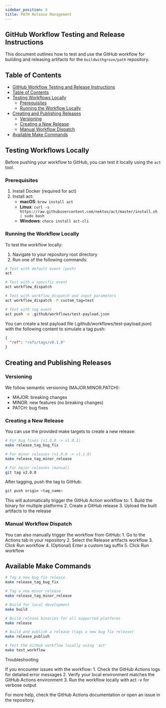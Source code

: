 ```yaml
---
sidebar_position: 3
title: PATH Release Management
---
```


## GitHub Workflow Testing and Release Instructions

This document outlines how to test and use the GitHub workflow for building and releasing artifacts for the `buildwithgrove/path` repository.

## Table of Contents

- [GitHub Workflow Testing and Release Instructions](#github-workflow-testing-and-release-instructions)
- [Table of Contents](#table-of-contents)
- [Testing Workflows Locally](#testing-workflows-locally)
  - [Prerequisites](#prerequisites)
  - [Running the Workflow Locally](#running-the-workflow-locally)
- [Creating and Publishing Releases](#creating-and-publishing-releases)
  - [Versioning](#versioning)
  - [Creating a New Release](#creating-a-new-release)
  - [Manual Workflow Dispatch](#manual-workflow-dispatch)
- [Available Make Commands](#available-make-commands)

## Testing Workflows Locally

Before pushing your workflow to GitHub, you can test it locally using the `act` tool.

### Prerequisites

1. Install Docker (required for act)
2. Install act:
   - **macOS**: `brew install act`
   - **Linux**: `curl -s https://raw.githubusercontent.com/nektos/act/master/install.sh | sudo bash`
   - **Windows**: `choco install act-cli`

### Running the Workflow Locally

To test the workflow locally:

1. Navigate to your repository root directory
2. Run one of the following commands:

```bash
# Test with default event (push)
act

# Test with a specific event
act workflow_dispatch

# Test with workflow_dispatch and input parameters
act workflow_dispatch -P custom_tag=test

# Test with tag event
act push -e .github/workflows/test-payload.json
```

You can create a test payload file (.github/workflows/test-payload.json) with the following content to simulate a tag push:

```json
{
  "ref": "refs/tags/v0.1.0"
}
```

## Creating and Publishing Releases

### Versioning

We follow semantic versioning (MAJOR.MINOR.PATCH):

- MAJOR: breaking changes
- MINOR: new features (no breaking changes)
- PATCH: bug fixes

### Creating a New Release

You can use the provided make targets to create a new release:

```bash
# For bug fixes (v1.0.0 -> v1.0.1)
make release_tag_bug_fix

# For minor releases (v1.0.0 -> v1.1.0)
make release_tag_minor_release

# For major releases (manual)
git tag v2.0.0
```

After tagging, push the tag to GitHub:

```bash
git push origin <tag_name>
```

This will automatically trigger the GitHub Action workflow to: 1. Build the binary for multiple platforms 2. Create a GitHub release 3. Upload the built artifacts to the release

### Manual Workflow Dispatch

You can also manually trigger the workflow from GitHub: 1. Go to the Actions tab in your repository 2. Select the Release artifacts workflow 3. Click Run workflow 4. (Optional) Enter a custom tag suffix 5. Click Run workflow

## Available Make Commands

```bash
# Tag a new bug fix release
make release_tag_bug_fix

# Tag a new minor release
make release_tag_minor_release

# Build for local development
make build

# Build release binaries for all supported platforms
make release

# Build and publish a release (tags a new bug fix release)
make release_publish

# Test the GitHub workflow locally using 'act'
make test_workflow
```

Troubleshooting

If you encounter issues with the workflow: 1. Check the GitHub Actions logs for detailed error messages 2. Verify your local environment matches the GitHub Actions environment 3. Run the workflow locally with act -v for verbose output

For more help, check the GitHub Actions documentation or open an issue in the repository.
